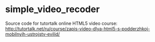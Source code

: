 simple_video_recoder
====================

Source code for tutortalk online HTML5 video course: http://tutortalk.net/ru/course/zapis-video-dlya-html5-s-podderzhkoj-mobilnyih-ustrojstv-evilid/

